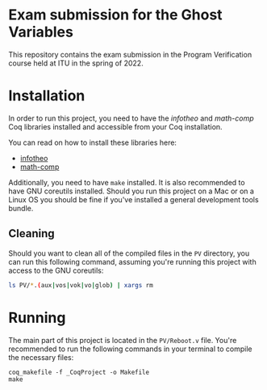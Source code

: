 # Exam submission for the Ghost Variables 

This repository contains the exam submission in the Program Verification course held at ITU in the spring of 2022.

# Installation

In order to run this project, you need to have the *infotheo* and *math-comp* Coq libraries installed and accessible from your Coq installation.

You can read on how to install these libraries here:

- [infotheo](https://github.com/affeldt-aist/infotheo#building-and-installation-instructions)
- [math-comp](https://math-comp.github.io/installation.html)

Additionally, you need to have `make` installed. It is also recommended to have GNU coreutils installed. Should you run this project on a Mac or on a Linux OS you should be fine if you've installed a general development tools bundle.

## Cleaning

Should you want to clean all of the compiled files in the `PV` directory, you can run this following command, assuming you're running this project with access to the GNU coreutils:

```bash
ls PV/*.(aux|vos|vok|vo|glob) | xargs rm
```

# Running

The main part of this project is located in the `PV/Reboot.v` file. You're recommended to run the following commands in your terminal to compile the necessary files:

```
coq_makefile -f _CoqProject -o Makefile
make
```

